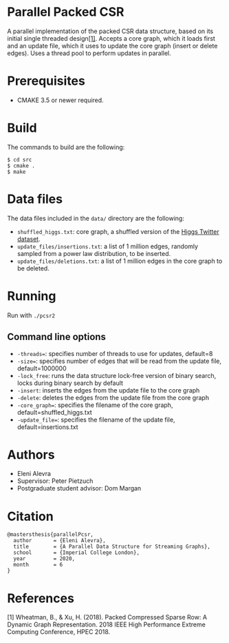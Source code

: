 # Parallel Packed CSR
A parallel implementation of the packed CSR data structure, based on its initial single threaded design[[1]](#1).
Accepts a core graph, which it loads first and an update file, which it uses to update the core graph (insert or delete edges).
Uses a thread pool to perform updates in parallel.

# Prerequisites
* CMAKE 3.5 or newer required.

# Build
The commands to build are the following:

```
$ cd src
$ cmake .
$ make
```

# Data files
The data files included in the `data/` directory are the following:

* `shuffled_higgs.txt`: core graph, a shuffled version of the [Higgs Twitter dataset](https://snap.stanford.edu/data/higgs-twitter.html).
* `update_files/insertions.txt`: a list of 1 million edges, randomly sampled from a power law distribution, to be inserted.
* `update_files/deletions.txt`: a list of 1 million edges in the core graph to be deleted.

# Running
Run with `./pcsr2`

## Command line options
* `-threads=`: specifies number of threads to use for updates, default=8
* `-size=`: specifies number of edges that will be read from the update file, default=1000000
* `-lock_free`: runs the data structure lock-free version of binary search, locks during binary search by default
* `-insert`: inserts the edges from the update file to the core graph
* `-delete`: deletes the edges from the update file from the core graph
* `-core_graph=`: specifies the filename of the core graph, default=shuffled_higgs.txt
* `-update_file=`: specifies the filename of the update file, default=insertions.txt

# Authors
* Eleni Alevra
* Supervisor: Peter Pietzuch
* Postgraduate student advisor: Dom Margan

# Citation
```
@mastersthesis{parallelPcsr,
  author       = {Eleni Alevra}, 
  title        = {A Parallel Data Structure for Streaming Graphs},
  school       = {Imperial College London},
  year         = 2020,
  month        = 6
}
```
# References
<a id="1">[1]</a>
Wheatman, B., & Xu, H. (2018).
Packed Compressed Sparse Row: A Dynamic Graph
Representation. 
2018 IEEE High Performance Extreme Computing Conference, HPEC 2018.
